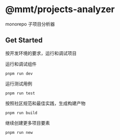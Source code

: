 # @mmt/projects-analyzer

monorepo 子项目分析器


## Get Started

按开发环境的要求，运行和调试项目

运行和调试组件

```
pnpm run dev
```

运行测试用例

```
pnpm run test
```

按照社区规范和最佳实践，生成构建产物

```
pnpm run build
```

继续创建更多项目要素

```
pnpm run new
```

